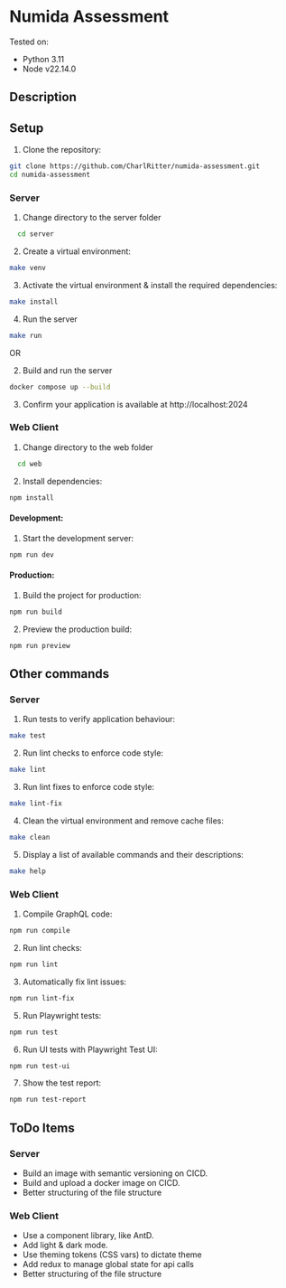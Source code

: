 # Numida Assessment

Tested on:
- Python 3.11
- Node v22.14.0

## Description

## Setup

1. Clone the repository:
  ```bash
  git clone https://github.com/CharlRitter/numida-assessment.git
  cd numida-assessment
  ```

### Server
1. Change directory to the server folder
  ```bash
    cd server
  ```

2. Create a virtual environment:
  ```bash
  make venv
  ```

3. Activate the virtual environment & install the required dependencies:
  ```bash
  make install
  ```

4. Run the server
  ```bash
  make run
  ```

OR

2. Build and run the server
  ```bash
  docker compose up --build
  ```

3. Confirm your application is available at http://localhost:2024

### Web Client
1. Change directory to the web folder
  ```bash
    cd web
  ```

2. Install dependencies:
  ```bash
  npm install
  ```

#### Development:
1. Start the development server:
  ```bash
  npm run dev
  ```

#### Production:
1. Build the project for production:
  ```bash
  npm run build
  ```

2. Preview the production build:
  ```bash
  npm run preview
  ```

## Other commands
### Server

1. Run tests to verify application behaviour:
  ```bash
  make test
  ```

2. Run lint checks to enforce code style:
  ```bash
  make lint
  ```

3. Run lint fixes to enforce code style:
  ```bash
  make lint-fix
  ```

4. Clean the virtual environment and remove cache files:
  ```bash
  make clean
  ```

5. Display a list of available commands and their descriptions:
  ```bash
  make help
  ```

### Web Client
1. Compile GraphQL code:
  ```bash
  npm run compile
  ```

2. Run lint checks:
  ```bash
  npm run lint
  ```

3. Automatically fix lint issues:
  ```bash
  npm run lint-fix
  ```

5. Run Playwright tests:
  ```bash
  npm run test
  ```

6. Run UI tests with Playwright Test UI:
  ```bash
  npm run test-ui
  ```

7. Show the test report:
  ```bash
  npm run test-report
  ```

## ToDo Items
### Server
 - Build an image with semantic versioning on CICD.
 - Build and upload a docker image on CICD.
 - Better structuring of the file structure

### Web Client
 - Use a component library, like AntD.
 - Add light & dark mode.
 - Use theming tokens (CSS vars) to dictate theme
 - Add redux to manage global state for api calls
 - Better structuring of the file structure
